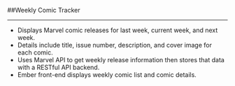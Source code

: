 ##Weekly Comic Tracker

-----

* Displays Marvel comic releases for last week, current week, and next week.
* Details include title, issue number, description, and cover image for each comic.
* Uses Marvel API to get weekly release information then stores that data with a RESTful API backend.
* Ember front-end displays weekly comic list and comic details.
